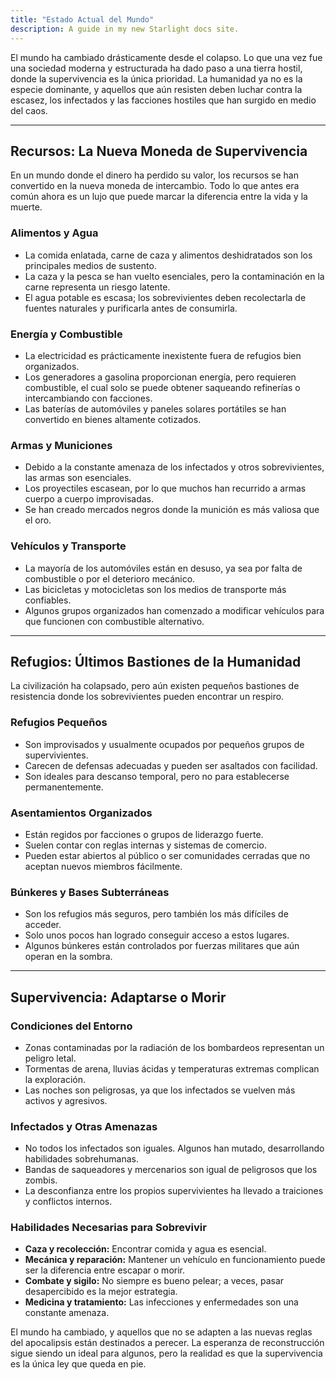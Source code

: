 ```yaml
---
title: "Estado Actual del Mundo"
description: A guide in my new Starlight docs site.
---
```


El mundo ha cambiado drásticamente desde el colapso. Lo que una vez fue una sociedad moderna y estructurada ha dado paso a una tierra hostil, donde la supervivencia es la única prioridad. La humanidad ya no es la especie dominante, y aquellos que aún resisten deben luchar contra la escasez, los infectados y las facciones hostiles que han surgido en medio del caos.

---

## **Recursos: La Nueva Moneda de Supervivencia**
En un mundo donde el dinero ha perdido su valor, los recursos se han convertido en la nueva moneda de intercambio. Todo lo que antes era común ahora es un lujo que puede marcar la diferencia entre la vida y la muerte.

### **Alimentos y Agua**
- La comida enlatada, carne de caza y alimentos deshidratados son los principales medios de sustento.
- La caza y la pesca se han vuelto esenciales, pero la contaminación en la carne representa un riesgo latente.
- El agua potable es escasa; los sobrevivientes deben recolectarla de fuentes naturales y purificarla antes de consumirla.

### **Energía y Combustible**
- La electricidad es prácticamente inexistente fuera de refugios bien organizados.
- Los generadores a gasolina proporcionan energía, pero requieren combustible, el cual solo se puede obtener saqueando refinerías o intercambiando con facciones.
- Las baterías de automóviles y paneles solares portátiles se han convertido en bienes altamente cotizados.

### **Armas y Municiones**
- Debido a la constante amenaza de los infectados y otros sobrevivientes, las armas son esenciales.
- Los proyectiles escasean, por lo que muchos han recurrido a armas cuerpo a cuerpo improvisadas.
- Se han creado mercados negros donde la munición es más valiosa que el oro.

### **Vehículos y Transporte**
- La mayoría de los automóviles están en desuso, ya sea por falta de combustible o por el deterioro mecánico.
- Las bicicletas y motocicletas son los medios de transporte más confiables.
- Algunos grupos organizados han comenzado a modificar vehículos para que funcionen con combustible alternativo.

---

## **Refugios: Últimos Bastiones de la Humanidad**

La civilización ha colapsado, pero aún existen pequeños bastiones de resistencia donde los sobrevivientes pueden encontrar un respiro.

### **Refugios Pequeños**
- Son improvisados y usualmente ocupados por pequeños grupos de supervivientes.
- Carecen de defensas adecuadas y pueden ser asaltados con facilidad.
- Son ideales para descanso temporal, pero no para establecerse permanentemente.

### **Asentamientos Organizados**
- Están regidos por facciones o grupos de liderazgo fuerte.
- Suelen contar con reglas internas y sistemas de comercio.
- Pueden estar abiertos al público o ser comunidades cerradas que no aceptan nuevos miembros fácilmente.

### **Búnkeres y Bases Subterráneas**
- Son los refugios más seguros, pero también los más difíciles de acceder.
- Solo unos pocos han logrado conseguir acceso a estos lugares.
- Algunos búnkeres están controlados por fuerzas militares que aún operan en la sombra.

---

## **Supervivencia: Adaptarse o Morir**

### **Condiciones del Entorno**
- Zonas contaminadas por la radiación de los bombardeos representan un peligro letal.
- Tormentas de arena, lluvias ácidas y temperaturas extremas complican la exploración.
- Las noches son peligrosas, ya que los infectados se vuelven más activos y agresivos.

### **Infectados y Otras Amenazas**
- No todos los infectados son iguales. Algunos han mutado, desarrollando habilidades sobrehumanas.
- Bandas de saqueadores y mercenarios son igual de peligrosos que los zombis.
- La desconfianza entre los propios supervivientes ha llevado a traiciones y conflictos internos.

### **Habilidades Necesarias para Sobrevivir**
- **Caza y recolección:** Encontrar comida y agua es esencial.
- **Mecánica y reparación:** Mantener un vehículo en funcionamiento puede ser la diferencia entre escapar o morir.
- **Combate y sigilo:** No siempre es bueno pelear; a veces, pasar desapercibido es la mejor estrategia.
- **Medicina y tratamiento:** Las infecciones y enfermedades son una constante amenaza.

El mundo ha cambiado, y aquellos que no se adapten a las nuevas reglas del apocalipsis están destinados a perecer. La esperanza de reconstrucción sigue siendo un ideal para algunos, pero la realidad es que la supervivencia es la única ley que queda en pie.